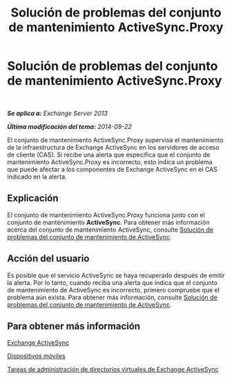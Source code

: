 ﻿---
title: Solución de problemas del conjunto de mantenimiento ActiveSync.Proxy
TOCTitle: Solución de problemas del conjunto de mantenimiento ActiveSync.Proxy
ms:assetid: f10acbb8-4d2e-43fb-b3a5-6dbb7a529e04
ms:mtpsurl: https://technet.microsoft.com/es-es/library/ms.exch.scom.activesync.proxy(v=EXCHG.150)
ms:contentKeyID: 53181926
ms.date: 10/08/2015
mtps_version: v=EXCHG.150
ms.translationtype: HT
---

# Solución de problemas del conjunto de mantenimiento ActiveSync.Proxy

 

_**Se aplica a:**  Exchange Server 2013_

_**Última modificación del tema:**  2014-09-22_

El conjunto de mantenimiento ActiveSync.Proxy supervisa el mantenimiento de la infraestructura de Exchange ActiveSync en los servidores de acceso de cliente (CAS). Si recibe una alerta que especifica que el conjunto de mantenimiento ActiveSync.Proxy es incorrecto, esto indica un problema que puede afectar a los componentes de Exchange ActiveSync en el CAS indicado en la alerta.

## Explicación

El conjunto de mantenimiento ActiveSync.Proxy funciona junto con el conjunto de mantenimiento **ActiveSync**. Para obtener más información acerca del conjunto de mantenimiento ActiveSync, consulte [Solución de problemas del conjunto de mantenimiento de ActiveSync](troubleshooting-activesync-health-set.md).

## Acción del usuario

Es posible que el servicio ActiveSync se haya recuperado después de emitir la alerta. Por lo tanto, cuando reciba una alerta que indica que el conjunto de mantenimiento de ActiveSync es incorrecto, primero compruebe que el problema aún exista. Para obtener más información, consulte [Solución de problemas del conjunto de mantenimiento de ActiveSync](troubleshooting-activesync-health-set.md).

## Para obtener más información

[Exchange ActiveSync](https://technet.microsoft.com/es-es/library/aa998357\(v=exchg.150\))

[Dispositivos móviles](https://technet.microsoft.com/es-es/library/bb232129\(v=exchg.150\))

[Tareas de administración de directorios virtuales de Exchange ActiveSync](https://technet.microsoft.com/es-es/library/bb125170\(v=exchg.150\))

